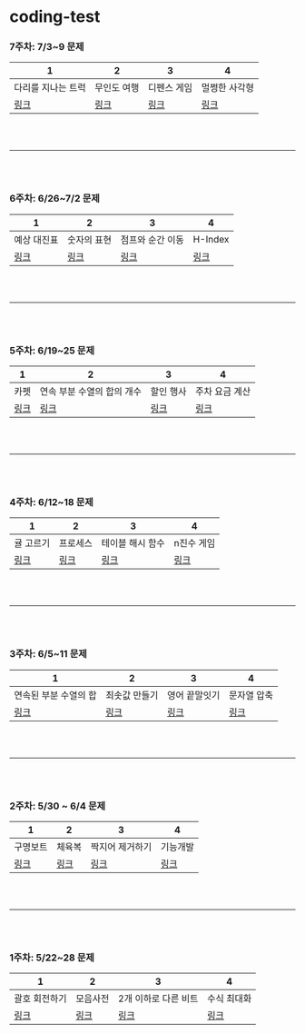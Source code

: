# coding-test

### 7주차: 7/3~9 문제
| 1 | 2 | 3 | 4 |
|------|------|------|------|
| 다리를 지나는 트럭 | 무인도 여행 | 디펜스 게임  | 멀쩡한 사각형 |
| [링크](https://school.programmers.co.kr/learn/courses/30/lessons/42583) | [링크](https://school.programmers.co.kr/learn/courses/30/lessons/154540) | [링크](https://school.programmers.co.kr/learn/courses/30/lessons/142085) | [링크](https://school.programmers.co.kr/learn/courses/30/lessons/62048) |

<br><br>
***
<br></br>

### 6주차: 6/26~7/2 문제
| 1 | 2 | 3 | 4 |
|------|------|------|------|
| 예상 대진표 | 숫자의 표현 | 점프와 순간 이동 | H-Index |
| [링크](https://school.programmers.co.kr/learn/courses/30/lessons/12985) | [링크](https://school.programmers.co.kr/learn/courses/30/lessons/12924) | [링크](https://school.programmers.co.kr/learn/courses/30/lessons/12980) | [링크](https://school.programmers.co.kr/learn/courses/30/lessons/42747) |

<br><br>
***
<br></br>
### 5주차: 6/19~25 문제
| 1 | 2 | 3 | 4 |
|------|------|------|------|
| 카펫 | 연속 부분 수열의 합의 개수 | 할인 행사 | 주차 요금 계산 |
| [링크](https://school.programmers.co.kr/learn/courses/30/lessons/42842) | [링크](https://school.programmers.co.kr/learn/courses/30/lessons/131701) | [링크](https://school.programmers.co.kr/learn/courses/30/lessons/131127) | [링크](https://school.programmers.co.kr/learn/courses/30/lessons/92341) |

<br><br>
***
<br></br>
### 4주차: 6/12~18 문제
| 1 | 2 | 3 | 4 |
|------|------|------|------|
| 귤 고르기 | 프로세스 | 테이블 해시 함수 | n진수 게임 |
| [링크](https://school.programmers.co.kr/learn/courses/30/lessons/138476) | [링크](https://school.programmers.co.kr/learn/courses/30/lessons/42587) | [링크](https://school.programmers.co.kr/learn/courses/30/lessons/147354) | [링크](https://school.programmers.co.kr/learn/courses/30/lessons/17687) |

<br><br>
***
<br></br>
### 3주차: 6/5~11 문제
| 1 | 2 | 3 | 4 |
|------|------|------|------|
| 연속된 부분 수열의 합 | 최솟값 만들기 | 영어 끝말잇기 | 문자열 압축 |
| [링크](https://school.programmers.co.kr/learn/courses/30/lessons/178870) | [링크](https://school.programmers.co.kr/learn/courses/30/lessons/12941) | [링크](https://school.programmers.co.kr/learn/courses/30/lessons/12981) | [링크](https://school.programmers.co.kr/learn/courses/30/lessons/60057) |

<br></br>
***
<br></br>
### 2주차: 5/30 ~ 6/4 문제
| 1 | 2 | 3 | 4 |
|------|------|------|------|
| 구명보트 | 체육복 | 짝지어 제거하기 | 기능개발 |
| [링크](https://school.programmers.co.kr/learn/courses/30/lessons/42885) | [링크](https://school.programmers.co.kr/learn/courses/30/lessons/42862) | [링크](https://school.programmers.co.kr/learn/courses/30/lessons/12973) | [링크](https://school.programmers.co.kr/learn/courses/30/lessons/42586) |


<br></br>
***
<br></br>
### 1주차: 5/22~28 문제
| 1 | 2 | 3 | 4 |
|------|------|------|------|
| 괄호 회전하기 | 모음사전 | 2개 이하로 다른 비트 | 수식 최대화 |
| [링크](https://school.programmers.co.kr/learn/courses/30/lessons/76502) | [링크](https://school.programmers.co.kr/learn/courses/30/lessons/84512) | [링크](https://school.programmers.co.kr/learn/courses/30/lessons/77885) | [링크](https://school.programmers.co.kr/learn/courses/30/lessons/67257) |


